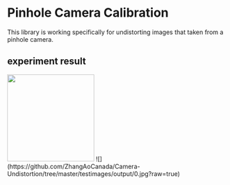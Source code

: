 # Pinhole Camera Calibration
This library is working specifically for undistorting images that taken from a pinhole camera.

## experiment result
<img src="https://github.com/ZhangAoCanada/Camera-Undistortion/tree/master/testimages/input/tstimg8.jpg" width="200" height="200">
![](https://github.com/ZhangAoCanada/Camera-Undistortion/tree/master/testimages/output/0.jpg?raw=true)
